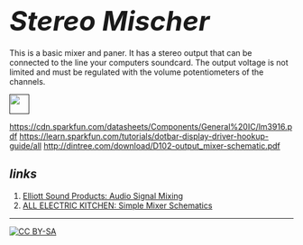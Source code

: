 # **<font size="24">*Stereo Mischer*</font>** 

This is a basic mixer and paner. It has a stereo output that can be connected to the line your computers soundcard. The output voltage is not limited and must be regulated with the volume potentiometers of the channels.


<a href=""><img src="" width="35px"></img></a>


https://cdn.sparkfun.com/datasheets/Components/General%20IC/lm3916.pdf
https://learn.sparkfun.com/tutorials/dotbar-display-driver-hookup-guide/all
http://dintree.com/download/D102-output_mixer-schematic.pdf

## ***links*** 

1) [Elliott Sound Products: Audio Signal Mixing](https://www.sound-au.com/articles/audio-mixing.htm)
2) [ALL ELECTRIC KITCHEN: Simple Mixer Schematics](http://www.all-electric.com/schematic/simp_mix.htm)

---
[![CC BY-SA](https://licensebuttons.net/l/by-sa/3.0/88x31.png)](https://creativecommons.org/licenses/by-sa/4.0/)

